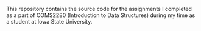 This repository contains the source code for the assignments I completed as a part of COMS2280 (Introduction to Data Structures) during my time as a student at Iowa State University.
